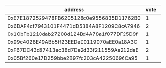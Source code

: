 address|vote|timestamp|signature
---|---|---|---
0xE7E1872529478FB6205128c0e9556835D11762B0|1|1609851430|0x6f80ff29ad8a158ed0a45ff091777ccd94df6a456a01721dc7449708515bf7ea411418b1977d3811c89f8d6743a93c0bfedeb0da381710e6aa6b6b7eaeb860c91c
0x6DAF4cf7943101F4471dD5B84A8F1209C8cA7946|2|1609851444|0x38e93b9765e94e6addf3ce81fc01795af5cfb3fe60a575ff7c58906aa602171a49fff2fb2997376cb3aaf492e897f1d36e8caeeab0919be353ddfdc33640748a1c
0x1CbFb1210dab27208d124Bd4A78a1f077DF25D9f|1|1609851585|0xb8fffba5093a06fe16f58c134e3decd69af75d69c6f8f207f0681472eaca90e52ccee481f38b1ac2227c932915a585a2654762e9e9341ac18d24ec424d6395771b
0x99c4028E49ABb5ff23EEDeD0119070aEE0a18A3C|1|1609854462|0x4290130a2c0cef5285ce7565bfd2eb3c1c59c375b984e2c31dc2d5de74b8ffde1e35c6d35e5e8bf9f3d9b16ee11faad316ad723d564ca9168830b1050c9abe611c
0xF67DC43d97413ec38d7De2d33f211559Ae212daE|2|1609860996|0x1f57696be2dc235d23ca2bdc2824ff4dfbb8aceccb7f898ef22d12c55c2be5c00864a78e3d70649c74d628545da3915667dc0be10538aeb6ffb954b840840d8f1b
0x05Bf260e17D259bbe2B97fd203cA42250696Ca95|1|1609861324|0xcf4a11b10f4a144c7c965736d6857dceddb8d837dbd8757a563a4fbe905561e55d25b4d7819bdf657fa16aaee3dfb387dcd8c26d60f9fb4f0c14eddf2cf88d7c1b